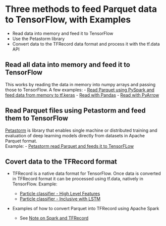 # Three methods to feed Parquet data to TensorFlow, with Examples

- Read data into memory and feed it to TensorFlow 
- Use the Petastorm library
- Convert data to the TFRecord data format and process it with the tf.data API

## Read all data into memory and feed it to TensorFlow
This works by reading the data in memory into numpy arrays and passing those to TensorFlow. 
A few examples:
    - [Read Parquet using PySpark and feed data from memory to tf.keras](4.0c-Training-HLF-TF_Keras_PySpark_Parquet.ipynb)
    - [Read with Pandas](4.0c_bis-Training-HLF-TF_Keras_Pandas_Parquet.ipynb)
    - [Read with PyArrow](4.0c_tris-Training-HLF-TF_Keras_Pyarrow_Parquet.ipynb)

## Read Parquet files using Petastorm and feed them to TensorFlow
[Petastorm](https://github.com/uber/petastorm) is library that enables single machine or distributed training and
evaluation of deep learning models directly from datasets in Apache Parquet format.  
Example:
    - [Petastorm read Parquet and feeds it to TensorFLow](4.0d-Training-HLF-TF_Keras_Petastorm_Parquet.ipynb)

## Covert data to the TFRecord format 
- TFRecord is a native data format for TensorFlow. Once data is converted in TFRecord format it 
  can be processed using tf.data, natively in TensorFlow. Example:
    - [Particle classifier - High Level Features](https://github.com/cerndb/SparkDLTrigger/blob/master/Training_HLF_Classifier/4.0e-Training-HLF-TF_Keras_TFRecord.ipynb)
    - [Particle classifier - Inclusive with LSTM](https://github.com/cerndb/SparkDLTrigger/blob/master/Training_Inclusive_Classifier/4.3a-Training-InclusiveClassifier-LSTM-TF_Keras_TFRecord.ipynb)

- Examples of how to convert Parquet into TFRecord using Apache Spark
  - See [Note on Spark and TFRecord](../Spark_Notes/Spark_TFRecord_HowTo.md)